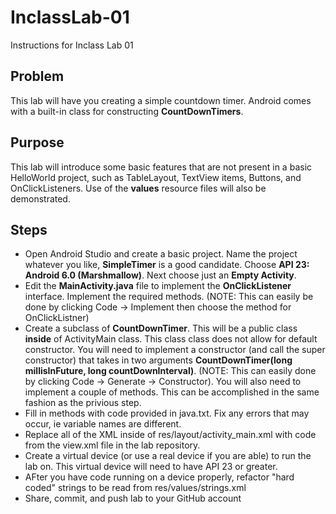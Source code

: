 # InclassLab-01
Instructions for Inclass Lab 01

## Problem
This lab will have you creating a simple countdown timer. Android comes with a built-in class for constructing **CountDownTimers**.

## Purpose
This lab will introduce some basic features that are not present in a basic HelloWorld project, such as TableLayout, TextView items, Buttons, and OnClickListeners. Use of the **values** resource files will also be demonstrated.  

## Steps
* Open Android Studio and create a basic project. Name the project whatever you like, **SimpleTimer** is a good candidate. Choose **API 23: Android 6.0 (Marshmallow)**. Next choose just an **Empty Activity**.
* Edit the **MainActivity.java** file to implement the **OnClickListener** interface. Implement the required methods. (NOTE: This can easily be done by clicking Code -> Implement then choose the method for OnClickListner)
* Create a subclass of **CountDownTimer**. This will be a public class **inside** of ActivityMain class. This class class does not allow for default constructor. You will need to implement a constructor (and call the super constructor) that takes in two arguments **CountDownTimer(long millisInFuture, long countDownInterval)**. (NOTE: This can easily done by clicking Code -> Generate -> Constructor). You will also need to implement a couple of methods. This can be accomplished in the same fashion as the privious step.
* Fill in methods with code provided in java.txt. Fix any errors that may occur, ie variable names are different.
* Replace all of the XML inside of res/layout/activity_main.xml with code from the view.xml file in the lab repository.
* Create a virtual device (or use a real device if you are able) to run the lab on. This virtual device will need to have API 23 or greater.
* AFter you have code running on a device properly, refactor "hard coded" strings to be read from res/values/strings.xml
* Share, commit, and push lab to your GitHub account
